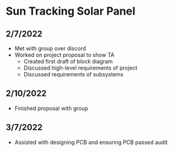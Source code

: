 # Sun Tracking Solar Panel

## 2/7/2022
 - Met with group over discord
 - Worked on project proposal to show TA 
    - Created first draft of block diagram
    - Discussed high-level requirements of project
    - Discussed requirements of subsystems

## 2/10/2022
 - Finished proposal with group



## 3/7/2022
 - Assisted with designing PCB and ensuring PCB passed audit

